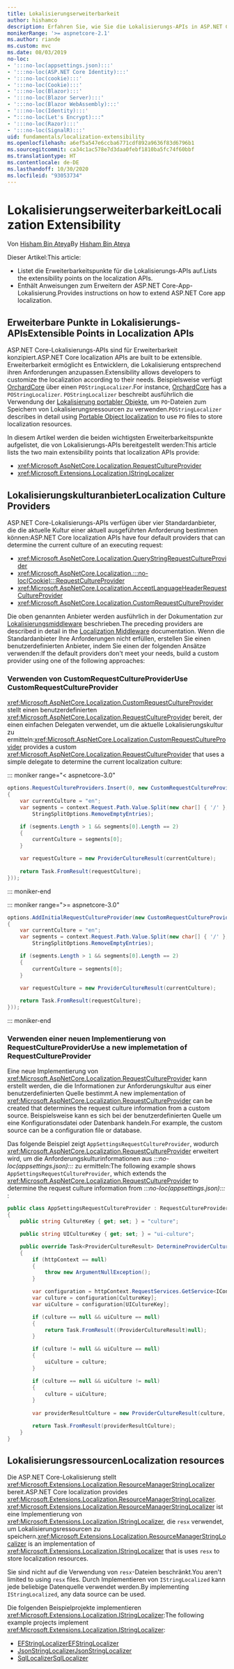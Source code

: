 ```yaml
---
title: Lokalisierungserweiterbarkeit
author: hishamco
description: Erfahren Sie, wie Sie die Lokalisierungs-APIs in ASP.NET Core-Apps erweitern.
monikerRange: '>= aspnetcore-2.1'
ms.author: riande
ms.custom: mvc
ms.date: 08/03/2019
no-loc:
- ':::no-loc(appsettings.json):::'
- ':::no-loc(ASP.NET Core Identity):::'
- ':::no-loc(cookie):::'
- ':::no-loc(Cookie):::'
- ':::no-loc(Blazor):::'
- ':::no-loc(Blazor Server):::'
- ':::no-loc(Blazor WebAssembly):::'
- ':::no-loc(Identity):::'
- ":::no-loc(Let's Encrypt):::"
- ':::no-loc(Razor):::'
- ':::no-loc(SignalR):::'
uid: fundamentals/localization-extensibility
ms.openlocfilehash: a6ef5a547e6ccba6771cdf892a9636f83d6796b1
ms.sourcegitcommit: ca34c1ac578e7d3daa0febf1810ba5fc74f60bbf
ms.translationtype: HT
ms.contentlocale: de-DE
ms.lasthandoff: 10/30/2020
ms.locfileid: "93053734"
---
```

# <a name="localization-extensibility"></a><span data-ttu-id="e6d9b-103">Lokalisierungserweiterbarkeit</span><span class="sxs-lookup"><span data-stu-id="e6d9b-103">Localization Extensibility</span></span>

<span data-ttu-id="e6d9b-104">Von [Hisham Bin Ateya](https://github.com/hishamco)</span><span class="sxs-lookup"><span data-stu-id="e6d9b-104">By [Hisham Bin Ateya](https://github.com/hishamco)</span></span>

<span data-ttu-id="e6d9b-105">Dieser Artikel:</span><span class="sxs-lookup"><span data-stu-id="e6d9b-105">This article:</span></span>

* <span data-ttu-id="e6d9b-106">Listet die Erweiterbarkeitspunkte für die Lokalisierungs-APIs auf.</span><span class="sxs-lookup"><span data-stu-id="e6d9b-106">Lists the extensibility points on the localization APIs.</span></span>
* <span data-ttu-id="e6d9b-107">Enthält Anweisungen zum Erweitern der ASP.NET Core-App-Lokalisierung.</span><span class="sxs-lookup"><span data-stu-id="e6d9b-107">Provides instructions on how to extend ASP.NET Core app localization.</span></span>

## <a name="extensible-points-in-localization-apis"></a><span data-ttu-id="e6d9b-108">Erweiterbare Punkte in Lokalisierungs-APIs</span><span class="sxs-lookup"><span data-stu-id="e6d9b-108">Extensible Points in Localization APIs</span></span>

<span data-ttu-id="e6d9b-109">ASP.NET Core-Lokalisierungs-APIs sind für Erweiterbarkeit konzipiert.</span><span class="sxs-lookup"><span data-stu-id="e6d9b-109">ASP.NET Core localization APIs are built to be extensible.</span></span> <span data-ttu-id="e6d9b-110">Erweiterbarkeit ermöglicht es Entwicklern, die Lokalisierung entsprechend ihren Anforderungen anzupassen.</span><span class="sxs-lookup"><span data-stu-id="e6d9b-110">Extensibility allows developers to customize the localization according to their needs.</span></span> <span data-ttu-id="e6d9b-111">Beispielsweise verfügt [OrchardCore](https://github.com/orchardCMS/OrchardCore/) über einen `POStringLocalizer`.</span><span class="sxs-lookup"><span data-stu-id="e6d9b-111">For instance, [OrchardCore](https://github.com/orchardCMS/OrchardCore/) has a `POStringLocalizer`.</span></span> <span data-ttu-id="e6d9b-112">`POStringLocalizer` beschreibt ausführlich die Verwendung der [Lokalisierung portabler Objekte](xref:fundamentals/portable-object-localization), um `PO`-Dateien zum Speichern von Lokalisierungsressourcen zu verwenden.</span><span class="sxs-lookup"><span data-stu-id="e6d9b-112">`POStringLocalizer` describes in detail using [Portable Object localization](xref:fundamentals/portable-object-localization) to use `PO` files to store localization resources.</span></span>

<span data-ttu-id="e6d9b-113">In diesem Artikel werden die beiden wichtigsten Erweiterbarkeitspunkte aufgelistet, die von Lokalisierungs-APIs bereitgestellt werden:</span><span class="sxs-lookup"><span data-stu-id="e6d9b-113">This article lists the two main extensibility points that localization APIs provide:</span></span> 

* <xref:Microsoft.AspNetCore.Localization.RequestCultureProvider>
* <xref:Microsoft.Extensions.Localization.IStringLocalizer>

## <a name="localization-culture-providers"></a><span data-ttu-id="e6d9b-114">Lokalisierungskulturanbieter</span><span class="sxs-lookup"><span data-stu-id="e6d9b-114">Localization Culture Providers</span></span>

<span data-ttu-id="e6d9b-115">ASP.NET Core-Lokalisierungs-APIs verfügen über vier Standardanbieter, die die aktuelle Kultur einer aktuell ausgeführten Anforderung bestimmen können:</span><span class="sxs-lookup"><span data-stu-id="e6d9b-115">ASP.NET Core localization APIs have four default providers that can determine the current culture of an executing request:</span></span>

* <xref:Microsoft.AspNetCore.Localization.QueryStringRequestCultureProvider>
* <xref:Microsoft.AspNetCore.Localization.:::no-loc(Cookie):::RequestCultureProvider>
* <xref:Microsoft.AspNetCore.Localization.AcceptLanguageHeaderRequestCultureProvider>
* <xref:Microsoft.AspNetCore.Localization.CustomRequestCultureProvider>

<span data-ttu-id="e6d9b-116">Die oben genannten Anbieter werden ausführlich in der Dokumentation zur [Lokalisierungsmiddleware](xref:fundamentals/localization) beschrieben.</span><span class="sxs-lookup"><span data-stu-id="e6d9b-116">The preceding providers are described in detail in the [Localization Middleware](xref:fundamentals/localization) documentation.</span></span> <span data-ttu-id="e6d9b-117">Wenn die Standardanbieter Ihre Anforderungen nicht erfüllen, erstellen Sie einen benutzerdefinierten Anbieter, indem Sie einen der folgenden Ansätze verwenden:</span><span class="sxs-lookup"><span data-stu-id="e6d9b-117">If the default providers don't meet your needs, build a custom provider using one of the following approaches:</span></span>

### <a name="use-customrequestcultureprovider"></a><span data-ttu-id="e6d9b-118">Verwenden von CustomRequestCultureProvider</span><span class="sxs-lookup"><span data-stu-id="e6d9b-118">Use CustomRequestCultureProvider</span></span>

<span data-ttu-id="e6d9b-119"><xref:Microsoft.AspNetCore.Localization.CustomRequestCultureProvider> stellt einen benutzerdefinierten <xref:Microsoft.AspNetCore.Localization.RequestCultureProvider> bereit, der einen einfachen Delegaten verwendet, um die aktuelle Lokalisierungskultur zu ermitteln:</span><span class="sxs-lookup"><span data-stu-id="e6d9b-119"><xref:Microsoft.AspNetCore.Localization.CustomRequestCultureProvider> provides a custom <xref:Microsoft.AspNetCore.Localization.RequestCultureProvider> that uses a simple delegate to determine the current localization culture:</span></span>

::: moniker range="< aspnetcore-3.0"
```csharp
options.RequestCultureProviders.Insert(0, new CustomRequestCultureProvider(async context =>
{
    var currentCulture = "en";
    var segments = context.Request.Path.Value.Split(new char[] { '/' }, 
        StringSplitOptions.RemoveEmptyEntries);

    if (segments.Length > 1 && segments[0].Length == 2)
    {
        currentCulture = segments[0];
    }

    var requestCulture = new ProviderCultureResult(currentCulture);
    
    return Task.FromResult(requestCulture);
}));
```

::: moniker-end

::: moniker range=">= aspnetcore-3.0"
```csharp
options.AddInitialRequestCultureProvider(new CustomRequestCultureProvider(async context =>
{
    var currentCulture = "en";
    var segments = context.Request.Path.Value.Split(new char[] { '/' }, 
        StringSplitOptions.RemoveEmptyEntries);

    if (segments.Length > 1 && segments[0].Length == 2)
    {
        currentCulture = segments[0];
    }

    var requestCulture = new ProviderCultureResult(currentCulture);
    
    return Task.FromResult(requestCulture);
}));
```

::: moniker-end

### <a name="use-a-new-implemetation-of-requestcultureprovider"></a><span data-ttu-id="e6d9b-120">Verwenden einer neuen Implementierung von RequestCultureProvider</span><span class="sxs-lookup"><span data-stu-id="e6d9b-120">Use a new implemetation of RequestCultureProvider</span></span>

<span data-ttu-id="e6d9b-121">Eine neue Implementierung von <xref:Microsoft.AspNetCore.Localization.RequestCultureProvider> kann erstellt werden, die die Informationen zur Anforderungskultur aus einer benutzerdefinierten Quelle bestimmt.</span><span class="sxs-lookup"><span data-stu-id="e6d9b-121">A new implementation of <xref:Microsoft.AspNetCore.Localization.RequestCultureProvider> can be created that determines the request culture information from a custom source.</span></span> <span data-ttu-id="e6d9b-122">Beispielsweise kann es sich bei der benutzerdefinierten Quelle um eine Konfigurationsdatei oder Datenbank handeln.</span><span class="sxs-lookup"><span data-stu-id="e6d9b-122">For example, the custom source can be a configuration file or database.</span></span>

<span data-ttu-id="e6d9b-123">Das folgende Beispiel zeigt `AppSettingsRequestCultureProvider`, wodurch <xref:Microsoft.AspNetCore.Localization.RequestCultureProvider> erweitert wird, um die Anforderungskulturinformationen aus *:::no-loc(appsettings.json):::* zu ermitteln:</span><span class="sxs-lookup"><span data-stu-id="e6d9b-123">The following example shows `AppSettingsRequestCultureProvider`, which extends the <xref:Microsoft.AspNetCore.Localization.RequestCultureProvider> to determine the request culture information from *:::no-loc(appsettings.json):::* :</span></span>

```csharp
public class AppSettingsRequestCultureProvider : RequestCultureProvider
{
    public string CultureKey { get; set; } = "culture";

    public string UICultureKey { get; set; } = "ui-culture";

    public override Task<ProviderCultureResult> DetermineProviderCultureResult(HttpContext httpContext)
    {
        if (httpContext == null)
        {
            throw new ArgumentNullException();
        }

        var configuration = httpContext.RequestServices.GetService<IConfigurationRoot>();
        var culture = configuration[CultureKey];
        var uiCulture = configuration[UICultureKey];

        if (culture == null && uiCulture == null)
        {
            return Task.FromResult((ProviderCultureResult)null);
        }

        if (culture != null && uiCulture == null)
        {
            uiCulture = culture;
        }

        if (culture == null && uiCulture != null)
        {
            culture = uiCulture;
        }
        
        var providerResultCulture = new ProviderCultureResult(culture, uiCulture);

        return Task.FromResult(providerResultCulture);
    }
}
```

## <a name="localization-resources"></a><span data-ttu-id="e6d9b-124">Lokalisierungsressourcen</span><span class="sxs-lookup"><span data-stu-id="e6d9b-124">Localization resources</span></span>

<span data-ttu-id="e6d9b-125">Die ASP.NET Core-Lokalisierung stellt <xref:Microsoft.Extensions.Localization.ResourceManagerStringLocalizer> bereit.</span><span class="sxs-lookup"><span data-stu-id="e6d9b-125">ASP.NET Core localization provides <xref:Microsoft.Extensions.Localization.ResourceManagerStringLocalizer>.</span></span> <span data-ttu-id="e6d9b-126"><xref:Microsoft.Extensions.Localization.ResourceManagerStringLocalizer> ist eine Implementierung von <xref:Microsoft.Extensions.Localization.IStringLocalizer>, die `resx` verwendet, um Lokalisierungsressourcen zu speichern.</span><span class="sxs-lookup"><span data-stu-id="e6d9b-126"><xref:Microsoft.Extensions.Localization.ResourceManagerStringLocalizer> is an implementation of <xref:Microsoft.Extensions.Localization.IStringLocalizer> that is uses `resx` to store localization resources.</span></span>

<span data-ttu-id="e6d9b-127">Sie sind nicht auf die Verwendung von `resx`-Dateien beschränkt.</span><span class="sxs-lookup"><span data-stu-id="e6d9b-127">You aren't limited to using `resx` files.</span></span> <span data-ttu-id="e6d9b-128">Durch Implementieren von `IStringLocalized` kann jede beliebige Datenquelle verwendet werden.</span><span class="sxs-lookup"><span data-stu-id="e6d9b-128">By implementing `IStringLocalized`, any data source can be used.</span></span>

<span data-ttu-id="e6d9b-129">Die folgenden Beispielprojekte implementieren <xref:Microsoft.Extensions.Localization.IStringLocalizer>:</span><span class="sxs-lookup"><span data-stu-id="e6d9b-129">The following example projects implement <xref:Microsoft.Extensions.Localization.IStringLocalizer>:</span></span> 

* [<span data-ttu-id="e6d9b-130">EFStringLocalizer</span><span class="sxs-lookup"><span data-stu-id="e6d9b-130">EFStringLocalizer</span></span>](https://github.com/aspnet/Entropy/tree/master/samples/Localization.EntityFramework)
* [<span data-ttu-id="e6d9b-131">JsonStringLocalizer</span><span class="sxs-lookup"><span data-stu-id="e6d9b-131">JsonStringLocalizer</span></span>](https://github.com/hishamco/My.Extensions.Localization.Json)
* [<span data-ttu-id="e6d9b-132">SqlLocalizer</span><span class="sxs-lookup"><span data-stu-id="e6d9b-132">SqlLocalizer</span></span>](https://github.com/damienbod/AspNetCoreLocalization)
